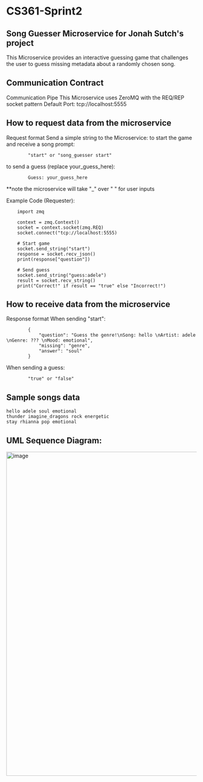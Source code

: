 # CS361-Sprint2
## Song Guesser Microservice for Jonah Sutch's project

This Microservice provides an interactive guessing game that challenges the user to guess missing metadata about a randomly chosen song.

## Communication Contract
Communication Pipe
This Microservice uses ZeroMQ with the REQ/REP socket pattern
Default Port: tcp://localhost:5555

## How to request data from the microservice
Request format
Send a simple string to the Microservice:
to start the game and receive a song prompt:

            "start" or "song_guesser start"
to send a guess (replace your_guess_here):

            Guess: your_guess_here
			
**note the microservice will take "_" over " " for user inputs


Example Code (Requester):
        
        import zmq
        
        context = zmq.Context()
        socket = context.socket(zmq.REQ)
        socket.connect("tcp://localhost:5555)

        # Start game
        socket.send_string("start")
        response = socket.recv_json()
        print(response["question"])

        # Send guess
        socket.send_string("guess:adele")
        result = socket.recv_string()
        print("Correct!" if result == "true" else "Incorrect!")

## How to receive data from the microservice
Response format
When sending "start":
            
            {
                "question": "Guess the genre!\nSong: hello \nArtist: adele \nGenre: ??? \nMood: emotional",
                "missing": "genre",
                "answer": "soul"
            }
        
When sending a guess:

            "true" or "false"

## Sample songs data  
    
    hello adele soul emotional
    thunder imagine_dragons rock energetic
    stay rhianna pop emotional

## UML Sequence Diagram:
<img width="929" height="856" alt="image" src="https://github.com/user-attachments/assets/4b08c241-502e-4556-838b-4a7f0179ad53" />
